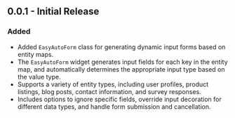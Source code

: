 ## 0.0.1 - Initial Release

### Added

- Added `EasyAutoForm` class for generating dynamic input forms based on entity maps.
- The `EasyAutoForm` widget generates input fields for each key in the entity map, and automatically determines the appropriate input type based on the value type.
- Supports a variety of entity types, including user profiles, product listings, blog posts, contact information, and survey responses.
- Includes options to ignore specific fields, override input decoration for different data types, and handle form submission and cancellation.

